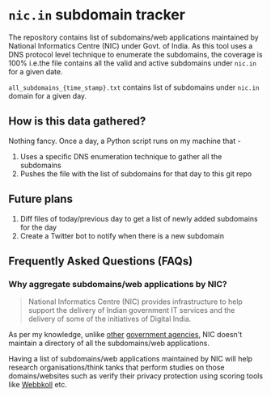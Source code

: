 # `nic.in` subdomain tracker

The repository contains list of subdomains/web applications maintained by National Informatics Centre (NIC) under Govt. of India. As this tool uses a DNS protocol level technique to enumerate the subdomains, the coverage is 100% i.e.the file contains all the valid and active subdomains under `nic.in` for a given date.

`all_subdomains_{time_stamp}.txt` contains list of subdomains under `nic.in` domain for a given day.

## How is this data gathered?

Nothing fancy. Once a day, a Python script runs on my machine that - 

1. Uses a specific DNS enumeration technique to gather all the subdomains
2. Pushes the file with the list of subdomains for that day to this git repo

## Future plans

1. Diff files of today/previous day to get a list of newly added subdomains for the day
2. Create a Twitter bot to notify when there is a new subdomain

## Frequently Asked Questions (FAQs)

### Why aggregate subdomains/web applications by NIC?

> National Informatics Centre (NIC) provides infrastructure to help support the delivery of Indian government IT services and the delivery of some of the initiatives of Digital India.

As per my knowledge, unlike [other](https://github.com/GSA/govt-urls) [government agencies](https://www.gov.uk/government/publications/list-of-gov-uk-domain-names), NIC doesn't maintain a directory of all the subdomains/web applications.

Having a list of subdomains/web applications maintained by NIC will help research organisations/think tanks that perform studies on those domains/websites such as verify their privacy protection using scoring tools like [Webbkoll](https://webbkoll.dataskydd.net) etc.
